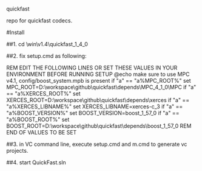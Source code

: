 quickfast

repo for quickfast codecs.

#Install

##1. cd <repo>\win\v1.4\quickfast_1_4_0

##2. fix setup.cmd as following:

REM EDIT THE FOLLOWING LINES OR SET THESE VALUES IN YOUR ENVIRONMENT BEFORE RUNNING SETUP
@echo make sure to use MPC v4.1, config/boost_system.mpb is present
if "a" == "a%MPC_ROOT%" set MPC_ROOT=D:\workspace\github\quickfast\depends\MPC_4_1_0\MPC
if "a" == "a%XERCES_ROOT%" set XERCES_ROOT=D:\workspace\github\quickfast\depends\xerces
if "a" == "a%XERCES_LIBNAME%" set XERCES_LIBNAME=xerces-c_3
if "a" == "a%BOOST_VERSION%" set BOOST_VERSION=boost_1_57_0
if "a" == "a%BOOST_ROOT%" set BOOST_ROOT=D:\workspace\github\quickfast\depends\boost_1_57_0
REM END OF VALUES TO BE SET

##3. in VC command line, execute setup.cmd and m.cmd to generate vc projects.

##4. start QuickFast.sln






